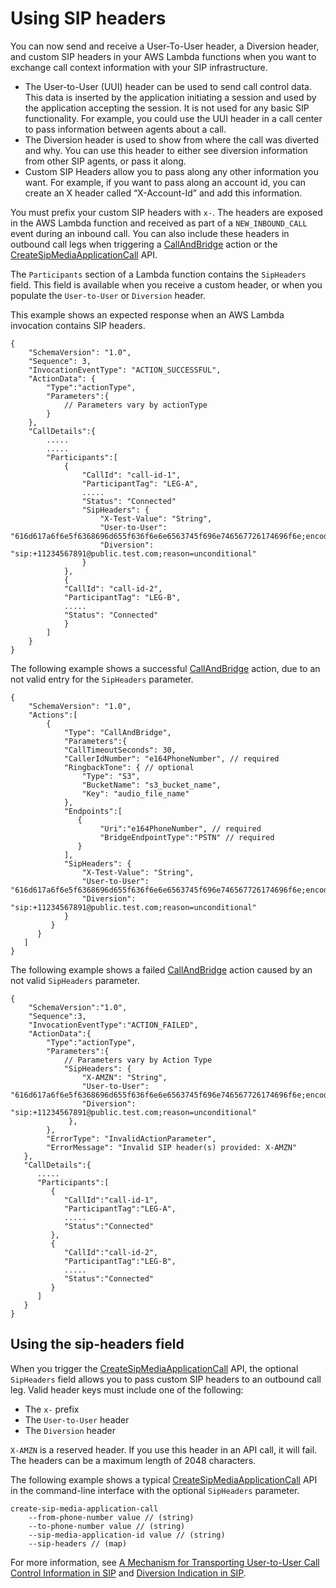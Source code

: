 # Using SIP headers<a name="sip-headers"></a>

You can now send and receive a User\-To\-User header, a Diversion header, and custom SIP headers in your AWS Lambda functions when you want to exchange call context information with your SIP infrastructure\. 
+ The User\-to\-User \(UUI\) header can be used to send call control data\. This data is inserted by the application initiating a session and used by the application accepting the session\. It is not used for any basic SIP functionality\. For example, you could use the UUI header in a call center to pass information between agents about a call\.
+ The Diversion header is used to show from where the call was diverted and why\. You can use this header to either see diversion information from other SIP agents, or pass it along\.
+ Custom SIP Headers allow you to pass along any other information you want\. For example, if you want to pass along an account id, you can create an X header called “X\-Account\-Id” and add this information\.

You must prefix your custom SIP headers with `x-`\. The headers are exposed in the AWS Lambda function and received as part of a `NEW_INBOUND_CALL` event during an inbound call\. You can also include these headers in outbound call legs when triggering a [CallAndBridge](call-and-bridge.md) action or the [CreateSipMediaApplicationCall](https://docs.aws.amazon.com/chime-sdk/latest/APIReference/API_CreateSipMediaApplicationCall.html) API\.

The `Participants` section of a Lambda function contains the `SipHeaders` field\. This field is available when you receive a custom header, or when you populate the `User-to-User` or `Diversion` header\.

This example shows an expected response when an AWS Lambda invocation contains SIP headers\.

```
{
    "SchemaVersion": "1.0",
    "Sequence": 3,
    "InvocationEventType": "ACTION_SUCCESSFUL",
    "ActionData": {
        "Type":"actionType",
        "Parameters":{
            // Parameters vary by actionType
        }
    },
    "CallDetails":{
        .....
        .....
        "Participants":[
            {
                "CallId": "call-id-1",
                "ParticipantTag": "LEG-A",
                ..... 
                "Status": "Connected"
                "SipHeaders": {
                    "X-Test-Value": "String",
                    "User-to-User": "616d617a6f6e5f6368696d655f636f6e6e6563745f696e746567726174696f6e;encoding=hex",
                    "Diversion": "sip:+11234567891@public.test.com;reason=unconditional"
                }
            },
            {
            "CallId": "call-id-2",
            "ParticipantTag": "LEG-B",
            .....
            "Status": "Connected"
            }
        ]
    }
}
```

The following example shows a successful [CallAndBridge](call-and-bridge.md) action, due to an not valid entry for the `SipHeaders` parameter\. 

```
{
    "SchemaVersion": "1.0",
    "Actions":[
        {
            "Type": "CallAndBridge",
            "Parameters":{
            "CallTimeoutSeconds": 30,
            "CallerIdNumber": "e164PhoneNumber", // required
            "RingbackTone": { // optional
                "Type": "S3",
                "BucketName": "s3_bucket_name",
                "Key": "audio_file_name"
            },
            "Endpoints":[
               {
                    "Uri":"e164PhoneNumber", // required
                    "BridgeEndpointType":"PSTN" // required
               }
            ],
            "SipHeaders": {
                "X-Test-Value": "String",
                "User-to-User": "616d617a6f6e5f6368696d655f636f6e6e6563745f696e746567726174696f6e;encoding=hex",
                "Diversion": "sip:+11234567891@public.test.com;reason=unconditional"
            }
         }
      }
   ]
}
```

The following example shows a failed [CallAndBridge](call-and-bridge.md) action caused by an not valid `SipHeaders` parameter\.

```
{
    "SchemaVersion":"1.0",
    "Sequence":3,
    "InvocationEventType":"ACTION_FAILED",
    "ActionData":{
        "Type":"actionType",
        "Parameters":{
            // Parameters vary by Action Type
            "SipHeaders": {
                "X-AMZN": "String",
                "User-to-User": "616d617a6f6e5f6368696d655f636f6e6e6563745f696e746567726174696f6e;encoding=hex",
                "Diversion": "sip:+11234567891@public.test.com;reason=unconditional"
             },
        },
        "ErrorType": "InvalidActionParameter",
        "ErrorMessage": "Invalid SIP header(s) provided: X-AMZN"
   },
   "CallDetails":{
      .....
      "Participants":[
         {
            "CallId":"call-id-1",
            "ParticipantTag":"LEG-A",
            .....   
            "Status":"Connected"
         },
         {
            "CallId":"call-id-2",
            "ParticipantTag":"LEG-B",
            .....
            "Status":"Connected"
         }
      ]
   }
}
```

## Using the sip\-headers field<a name="custom-headers"></a>

When you trigger the [CreateSipMediaApplicationCall](https://docs.aws.amazon.com/chime-sdk/latest/APIReference/API_CreateSipMediaApplicationCall.html) API, the optional `SipHeaders` field allows you to pass custom SIP headers to an outbound call leg\. Valid header keys must include one of the following: 
+ The `x-` prefix
+ The `User-to-User` header
+ The `Diversion` header

`X-AMZN` is a reserved header\. If you use this header in an API call, it will fail\. The headers can be a maximum length of 2048 characters\. 

The following example shows a typical [CreateSipMediaApplicationCall](https://docs.aws.amazon.com/chime-sdk/latest/APIReference/API_CreateSipMediaApplicationCall.html) API in the command\-line interface with the optional `SipHeaders` parameter\.

```
create-sip-media-application-call
    --from-phone-number value // (string)
    --to-phone-number value // (string)
    --sip-media-application-id value // (string)
    --sip-headers // (map)
```

For more information, see [A Mechanism for Transporting User\-to\-User Call Control Information in SIP](https://datatracker.ietf.org/doc/html/rfc7433) and [Diversion Indication in SIP](https://datatracker.ietf.org/doc/html/rfc5806)\.